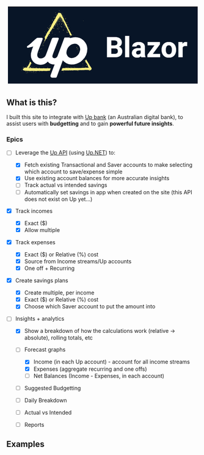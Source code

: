 <div align="center">

  # ![UpBlazor](./_docs/img/logo.png)

</div>

## What is this?

I built this site to integrate with [Up bank](https://up.com.au) (an Australian digital bank), to assist users with **budgetting** and to gain **powerful future insights**.

### Epics

 - [ ] Leverage the [Up API](https://developer.up.com.au) (using [Up.NET](https://github.com/Hona/Up.NET)) to:

     - [x] Fetch existing Transactional and Saver accounts to make selecting which account to save/expense simple
     - [x] Use existing account balances for more accurate insights
     - [ ] Track actual vs intended savings
     - [ ] Automatically set savings in app when created on the site (this API does not exist on Up yet...)
    
 - [x] Track incomes

     - [x] Exact ($)
     - [x] Allow multiple

 - [x] Track expenses
 
     - [x] Exact ($) or Relative (%) cost
     - [x] Source from Income streams/Up accounts
     - [x] One off + Recurring

 - [x] Create savings plans
 
     - [x] Create multiple, per income
     - [x] Exact ($) or Relative (%) cost
     - [x] Choose which Saver account to put the amount into

 - [ ] Insights + analytics

     - [x] Show a breakdown of how the calculations work (relative -> absolute), rolling totals, etc
     - [ ] Forecast graphs

        - [x] Income (in each Up account) - account for all income streams
        - [x] Expenses (aggregate recurring and one offs)
        - [ ] Net Balances (Income - Expenses, in each account)

     - [ ] Suggested Budgetting
     - [ ] Daily Breakdown
     - [ ] Actual vs Intended
     - [ ] Reports

## Examples

